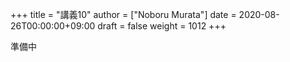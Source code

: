 +++
title = "講義10"
author = ["Noboru Murata"]
date = 2020-08-26T00:00:00+09:00
draft = false
weight = 1012
+++

準備中
